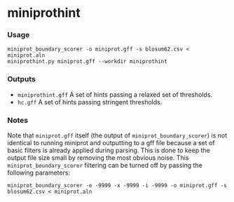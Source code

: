 # miniprothint

### Usage

    miniprot_boundary_scorer -o miniprot.gff -s blosum62.csv < miniprot.aln
    miniprothint.py miniprot.gff --workdir miniprothint
    
### Outputs

* `miniprothint.gff` A set of hints passing a relaxed set of thresholds.
* `hc.gff`           A set of hints passing stringent thresholds.


### Notes

Note that `miniprot.gff` itself (the output of `miniprot_boundary_scorer`) is not identical to running miniprot and outputting to a gff file because a set of basic filters is already applied during parsing. This is done to keep the output file size small by removing the most obvious noise. This `miniprot_boundary_scorer` filtering can be turned off by passing the following parameters:

    miniprot_boundary_scorer -e -9999 -x -9999 -i -9999 -o miniprot.gff -s blosum62.csv < miniprot.aln
